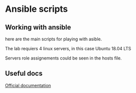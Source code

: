# Ansible scripts
## Working with ansible 
here are the main scripts for playing with asible.

The lab requiers 4 linux servers, in this case Ubuntu 18.04 LTS

Servers role assignements could be seen in the hosts file. 


## Useful docs
[Official documentation](https://docs.ansible.com/ansible/latest/)
